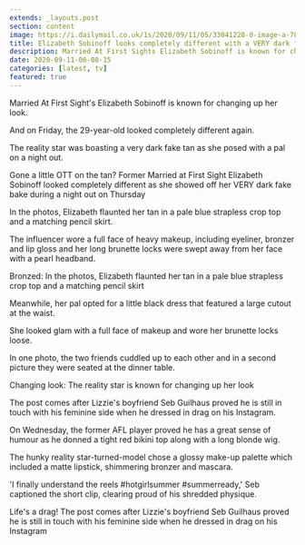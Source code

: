 ```yaml
---
extends: _layouts.post
section: content
image: https://i.dailymail.co.uk/1s/2020/09/11/05/33041228-0-image-a-78_1599799767403.jpg 
title: Elizabeth Sobinoff looks completely different with a VERY dark fake tan  
description: Married At First Sights Elizabeth Sobinoff is known for changing up her look.  
date: 2020-09-11-06-08-15 
categories: [latest, tv] 
featured: true 
--- 
```

Married At First Sight's Elizabeth Sobinoff is known for changing up her look. 

And on Friday, the 29-year-old looked completely different again.

The reality star was boasting a very dark fake tan as she posed with a pal on a night out.    

Gone a little OTT on the tan? Former Married at First Sight Elizabeth Sobinoff looked completely different as she showed off her VERY dark fake bake during a night out on Thursday

In the photos, Elizabeth flaunted her tan in a pale blue strapless crop top and a matching pencil skirt.

The influencer wore a full face of heavy makeup, including eyeliner, bronzer and lip gloss and her long brunette locks were swept away from her face with a pearl headband.  

Bronzed: In the photos, Elizabeth flaunted her tan in a pale blue strapless crop top and a matching pencil skirt 

Meanwhile, her pal opted for a little black dress that featured a large cutout at the waist. 

She looked glam with a full face of makeup and wore her brunette locks loose. 

In one photo, the two friends cuddled up to each other and in a second picture they were seated at the dinner table. 

Changing look: The reality star is known for changing up her look 

The post comes after Lizzie's boyfriend Seb Guilhaus proved he is still in touch with his feminine side when he dressed in drag on his Instagram.  

On Wednesday, the former AFL player proved he has a great sense of humour as he donned a tight red bikini top along with a long blonde wig. 

The hunky reality star-turned-model chose a glossy make-up palette which included a matte lipstick, shimmering bronzer and mascara.

'I finally understand the reels #hotgirlsummer #summerready,' Seb captioned the short clip, clearing proud of his shredded physique.

Life's a drag! The post comes after Lizzie's boyfriend Seb Guilhaus proved he is still in touch with his feminine side when he dressed in drag on his Instagram

